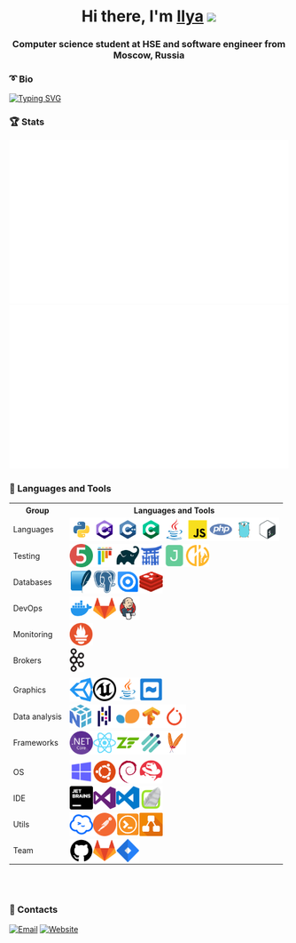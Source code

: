 <h1 align="center">Hi there, I'm <a href="http://ilya.code.tilda.ws" target="_blank">Ilya</a> 
<img src="https://github.com/blackcater/blackcater/raw/main/images/Hi.gif" width="32"/></h1>
<h3 align="center">Computer science student at HSE and software engineer from Moscow, Russia</h3>

### :curly_loop: Bio
[![Typing SVG](https://readme-typing-svg.herokuapp.com?color=%2336BCF7&lines=I+am+currently+23+years+old)](https://git.io/typing-svg)

### :trophy: Stats

![Stats Overview](https://raw.githubusercontent.com/richerX/github-stats-transparent/output/generated/overview.svg)
![Most Used Languages](https://raw.githubusercontent.com/richerX/github-stats-transparent/output/generated/languages.svg)

### :hammer: Languages and Tools
<table>
  <tr>
    <th>Group</th>
    <th>Languages and Tools</th>
  </tr>
  
  <tr>
    <td>Languages</td>
    <td>
        <img align="left" width ="42px" src="icons/python.svg">
        <img align="left" width ="42px" src="icons/c-sharp.svg">
        <img align="left" width ="42px" src="icons/c++.svg">
        <img align="left" width ="42px" src="icons/c.svg">
        <img align="left" width ="42px" src="icons/java.svg">
        <img align="left" width ="42px" src="icons/javascript.svg">
        <img align="left" width ="42px" src="icons/php.svg">
        <img align="left" width ="42px" src="icons/go.svg">
        <img align="left" width ="42px" src="icons/bash-colored.svg">
    </td>
  </tr>
  
  <tr>
    <td>Testing</td>
    <td>
        <img align="left" width ="42px" src="icons/junit.png">
        <img align="left" width ="42px" src="icons/pytest.svg">
        <img align="left" width ="42px" src="icons/gradle.svg">
        <img align="left" width ="42px" src="icons/jinja.svg">
        <img align="left" width ="42px" src="icons/jacoco.svg">
        <img align="left" width ="42px" src="icons/jazzer.png">
    </td>
  </tr>
  
  <tr>
    <td>Databases</td>
    <td>
        <img align="left" width ="42px" src="icons/sqlite.svg">
        <img align="left" width ="42px" src="icons/postgresql.svg">
        <img align="left" width ="42px" src="icons/ninox.svg">
        <img align="left" width ="42px" src="icons/redis.svg">
    </td>
  </tr>
  
  <tr>
    <td>DevOps</td>
    <td>
        <img align="left" width ="42px" src="icons/docker.svg">
        <img align="left" width ="42px" src="icons/gitlab.svg">
        <img align="left" width ="42px" src="icons/jenkins.svg">
    </td>
  </tr>
  
  <tr>
    <td>Monitoring</td>
    <td>
        <img align="left" width ="42px" src="icons/prometheus.svg">
    </td>
  </tr>
  
  <tr>
    <td>Brokers</td>
    <td>
        <img align="left" height ="42px" src="icons/kafka.svg">
    </td>
  </tr>
  
  <tr>
    <td></td>
    <td></td>
  </tr>
  
  <tr>
    <td>Graphics</td>
    <td>
        <img align="left" width ="42px" src="icons/unity.svg">
        <img align="left" width ="42px" src="icons/unreal-engine.svg">
        <img align="left" width ="42px" src="icons/java-fx.svg">
        <img align="left" width ="42px" src="icons/winforms.png">
    </td>
  </tr>
  
  <tr>
    <td>Data analysis</td>
    <td>
        <img align="left" width ="42px" src="icons/numpy.svg">
        <img align="left" width ="42px" src="icons/pandas.svg">
        <img align="left" width ="42px" src="icons/scikit-learn.svg">
        <img align="left" width ="42px" src="icons/tensorflow.svg"> 
        <img align="left" width ="42px" src="icons/pytorch.svg">
    </td>
  </tr>
  
  <tr>
    <td>Frameworks</td>
    <td>
        <img align="left" width ="42px" src="icons/net.svg">
        <img align="left" width ="42px" src="icons/react.svg">
        <img align="left" width ="42px" src="icons/zend.svg">
        <img align="left" width ="42px" src="icons/guzzle.png">
        <img align="left" width ="42px" src="icons/maven.svg">
    </td>
  </tr>
  
  <tr>
    <td></td>
    <td></td>
  </tr>
  
  <tr>
    <td>OS</td>
    <td>
        <img align="left" width ="42px" src="icons/windows.svg">
        <img align="left" width ="42px" src="icons/ubuntu.svg">
        <img align="left" width ="42px" src="icons/debian.svg">
        <img align="left" width ="42px" src="icons/redhat.svg">
    </td>
  </tr>
  
  <tr>
    <td>IDE</td>
    <td>
        <img align="left" width ="42px" src="icons/jetbrains.svg">
        <img align="left" width ="42px" src="icons/visualstudio.svg">
        <img align="left" width ="42px" src="icons/visualstudio-code.svg">
        <img align="left" width ="42px" src="icons/wing.png">
    </td>
  </tr>
  
  <tr>
    <td>Utils</td>
    <td>
        <img align="left" width ="42px" src="icons/termius.svg">
        <img align="left" width ="42px" src="icons/postman.svg">
        <img align="left" width ="42px" src="icons/solar-putty.png">
        <img align="left" width ="42px" src="icons/draw-io.svg">
    </td>
  </tr>
  
  <tr>
    <td>Team</td>
    <td>
        <img align="left" width ="42px" src="icons/github.svg">
        <img align="left" width ="42px" src="icons/gitlab.svg">
        <img align="left" width ="42px" src="icons/jira.svg">
    </td>
  </tr>
  
</table>




<br><br>

### :email: Contacts
[![Email](https://img.shields.io/badge/Gmail-D14836?style=for-the-badge&logo=gmail&logoColor=white)](mailto:ilya.kunin@mail.ru)
[![Website](https://img.shields.io/badge/website-000000?style=for-the-badge&logo=About.me&logoColor=white)](http://ilya.code.tilda.ws/)

